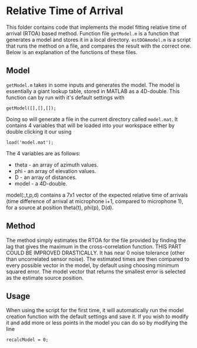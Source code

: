 # Relative Time of Arrival
This folder contains code that implements the model fitting relative time of arrival (RTOA) based method. Function file `getModel.m` is a function that generates a model and stores it in a local directory. `estDOAmodel.m` is a script that runs the method on a file, and compares the result with the correct one. Below is an explanation of the functions of these files.

## Model
`getModel.m` takes in some inputs and generates the model. The model is essentially a giant lookup table, stored in MATLAB as a 4D-double. This function can by run with it's default settings with 
```
getModel([],[],[]);
```
Doing so will generate a file in the current directory called `model.mat`. It contains 4 variables that will be loaded into your workspace either by double clicking it our using
```
load('model.mat');
```
The 4 variables are as follows:

 * theta - an array of azimuth values.
 * phi   - an array of elevation values.
 * D     - an array of distances.
 * model - a 4D-double.

model(:,t,p,d) contains a 7x1 vector of the expected relative time of arrivals (time difference of arrival at microphone i+1, compared to microphone 1), for a source at position theta(t), phi(p), D(d).

## Method
The method simply estimates the RTOA for the file provided by finding the lag that gives the maximum in the cross-correlation function. THIS PART COULD BE IMPROVED DRASTICALLY. It has near 0 noise tolerance (other than uncorrelated sensor noise). The estimated times are then compared to every possible vector in the model, by default using choosing minimum squared error. The model vector that returns the smallest error is selected as the estimate source position.

## Usage
When using the script for the first time, it will automatically run the model creation function with the default settings and save it. If you wish to modify it and add more or less points in the model you can do so by modifying the line
```
recalcModel = 0;
```
